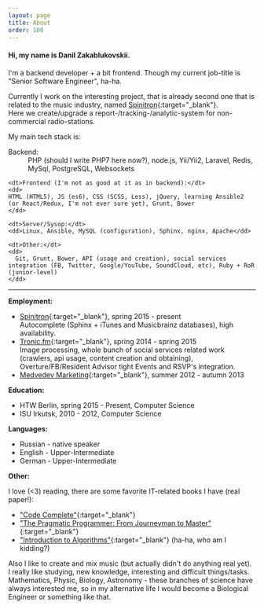 ```yaml
---
layout: page
title: About
order: 100
---
```


#### Hi, my name is Danil Zakablukovskii.

I'm a backend developer + a bit frontend. Though my current job-title is "Senior Software Engineer", ha-ha.

Currently I work on the interesting project, that is already second one that is related to the music industry, named [Spinitron](spinitron.com){:target="_blank"}.  
Here we create/upgrade a report-/tracking-/analytic-system for non-commercial radio-stations.

My main tech stack is:
<dl>
    <dt>Backend:</dt>
    <dd>
    PHP (should I write PHP7 here now?), node.js, Yii/Yii2, Laravel, Redis, MySql, PostgreSQL, Websockets
    </dd>

    <dt>Frontend (I'm not as good at it as in backend):</dt>
    <dd>
    HTML (HTML5), JS (es6), CSS (SCSS, Less), jQuery, learning Ansible2 (or React/Redux, I'm not ever sure yet), Grunt, Bower
    </dd>

    <dt>Server/Sysop:</dt>
    <dd>Linux, Ansible, MySQL (configuration), Sphinx, nginx, Apache</dd>

    <dt>Other:</dt>
    <dd>
      Git, Grunt, Bower, API (usage and creation), social services integration (FB, Twitter, Google/YouTube, SoundCloud, etc), Ruby + RoR (junior-level)
    </dd>
</dl>

<hr/>

**Employment:**

- [Spinitron](http://spinitron.com/){:target="_blank"}, spring 2015 - present  
    Autocomplete (Sphinx + iTunes and Musicbrainz databases), high availability.
- [Tronic.fm](http://tronic.fm/){:target="_blank"}, spring 2014 - spring 2015  
    Image processing, whole bunch of social services related work (crawlers, api usage, content creation and obtaining), Overture/FB/Resident Advisor tight Events and RSVP's integration.
- [Medvedev Marketing](http://medvedevmarketing.ru/){:target="_blank"}, summer 2012 - autumn 2013

**Education:**

- HTW Berlin, spring 2015 - Present, Computer Science
- ISU Irkutsk, 2010 - 2012, Computer Science

**Languages:**

- Russian - native speaker
- English - Upper-Intermediate
- German - Upper-Intermediate

**Other:**

I love (<3) reading, there are some favorite IT-related books I have (real paper!):

- ["Code Complete"](http://www.amazon.com/gp/product/0735619670/){:target="_blank"}
- ["The Pragmatic Programmer: From Journeyman to Master"](http://www.amazon.com/gp/product/020161622X/){:target="_blank"}
- ["Introduction to Algorithms"](http://www.amazon.com/gp/product/0262033844/){:target="_blank"} (ha-ha, who am I kidding?)

Also I like to create and mix music (but actually didn't do anything real yet).  
I really like studying, new knowledge, interesting and difficult things/tasks.  
Mathematics, Physic, Biology, Astronomy - these branches of science have always interested me, so in my alternative life I would become a Biological Engineer or something like that.
